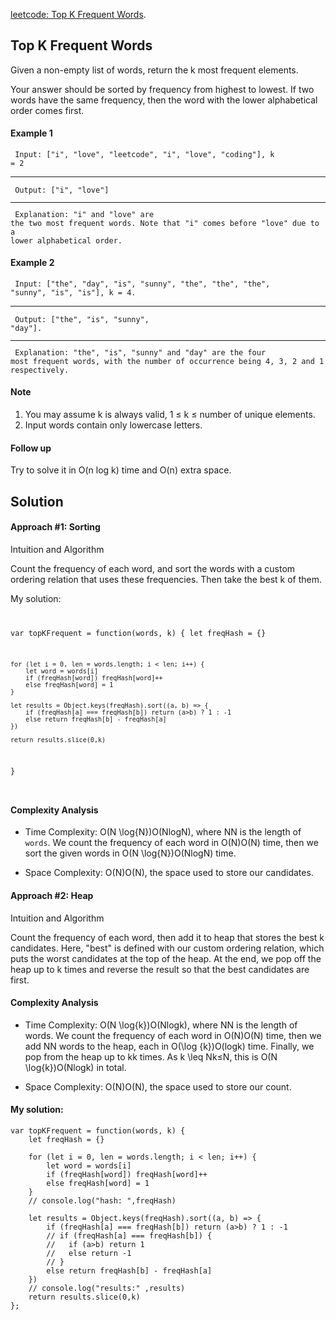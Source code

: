 [leetcode: Top K Frequent Words](https://leetcode.com/problems/top-k-frequent-words/).

## Top K Frequent Words

Given a non-empty list of words, return the k most frequent elements.

Your answer should be sorted by frequency from highest to lowest. If two words have the same frequency, then the word with the lower alphabetical order comes first.

#### Example 1

<a><code>
Input: ["i", "love", "leetcode", "i", "love", "coding"], k = 2 <hr/>
Output: ["i", "love"] <hr/>
Explanation: "i" and "love" are the two most frequent words.
Note that "i" comes before "love" due to a lower alphabetical order.
</code></a>

#### Example 2

<a><code> Input: ["the", "day", "is", "sunny", "the", "the", "the", "sunny", "is", "is"], k = 4. <hr/>
Output: ["the", "is", "sunny", "day"]. <hr/>
Explanation: "the", "is", "sunny" and "day" are the four most frequent words,
with the number of occurrence being 4, 3, 2 and 1 respectively.
</code></a>

#### Note

1. You may assume k is always valid, 1 ≤ k ≤ number of unique elements.
2. Input words contain only lowercase letters.

#### Follow up

Try to solve it in O(n log k) time and O(n) extra space.

## Solution

#### Approach #1: Sorting

Intuition and Algorithm

Count the frequency of each word, and sort the words with a custom ordering relation that uses these frequencies. Then take the best k of them.

My solution:
<a><code>

var topKFrequent = function(words, k) {
let freqHash = {}

    for (let i = 0, len = words.length; i < len; i++) {
        let word = words[i]
        if (freqHash[word]) freqHash[word]++
        else freqHash[word] = 1
    }

    let results = Object.keys(freqHash).sort((a, b) => {
        if (freqHash[a] === freqHash[b]) return (a>b) ? 1 : -1
        else return freqHash[b] - freqHash[a]
    })

    return results.slice(0,k)

}

</code></a>

#### Complexity Analysis

- Time Complexity: O(N \log{N})O(NlogN), where NN is the length of <code>words</code>. We count the frequency of each word in O(N)O(N) time, then we sort the given words in O(N \log{N})O(NlogN) time.

- Space Complexity: O(N)O(N), the space used to store our candidates.

#### Approach #2: Heap

Intuition and Algorithm

Count the frequency of each word, then add it to heap that stores the best k candidates. Here, "best" is defined with our custom ordering relation, which puts the worst candidates at the top of the heap. At the end, we pop off the heap up to k times and reverse the result so that the best candidates are first.

#### Complexity Analysis

- Time Complexity: O(N \log{k})O(Nlogk), where NN is the length of words. We count the frequency of each word in O(N)O(N) time, then we add NN words to the heap, each in O(\log {k})O(logk) time. Finally, we pop from the heap up to kk times. As k \leq Nk≤N, this is O(N \log{k})O(Nlogk) in total.

- Space Complexity: O(N)O(N), the space used to store our count.

#### My solution:

```
var topKFrequent = function(words, k) {
    let freqHash = {}

    for (let i = 0, len = words.length; i < len; i++) {
        let word = words[i]
        if (freqHash[word]) freqHash[word]++
        else freqHash[word] = 1
    }
    // console.log("hash: ",freqHash)

    let results = Object.keys(freqHash).sort((a, b) => {
        if (freqHash[a] === freqHash[b]) return (a>b) ? 1 : -1
        // if (freqHash[a] === freqHash[b]) {
        //   if (a>b) return 1
        //   else return -1
        // }
        else return freqHash[b] - freqHash[a]
    })
    // console.log("results:" ,results)
    return results.slice(0,k)
};
```
